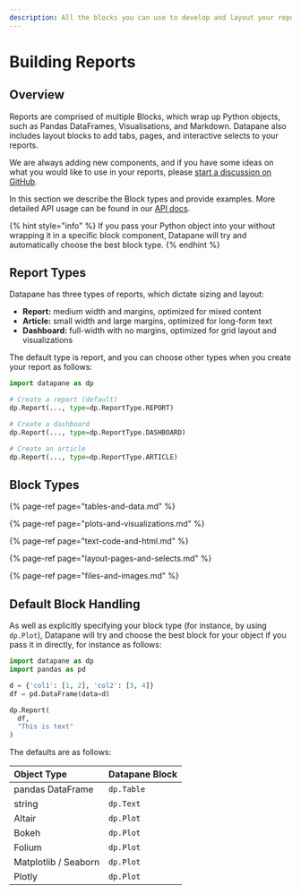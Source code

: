 ```yaml
---
description: All the blocks you can use to develop and layout your reports
---
```


# Building Reports

## Overview

Reports are comprised of multiple Blocks, which wrap up Python objects, such as Pandas DataFrames, Visualisations, and Markdown. Datapane also includes layout blocks to add tabs, pages, and interactive selects to your reports. 

We are always adding new components, and if you have some ideas on what you would like to use in your reports, please [start a discussion on GitHub](https://github.com/datapane/datapane/discussions).

In this section we describe the Block types and provide examples. More detailed API usage can be found in our [API docs](https://datapane.github.io/datapane/report.html). 

{% hint style="info" %}
If you pass your Python object into your without wrapping it in a specific block component, Datapane will try and automatically choose the best block type. 
{% endhint %}

## Report Types

Datapane has three types of reports, which dictate sizing and layout:

* **Report:** medium width and margins, optimized for mixed content
* **Article:** small width and large margins, optimized for long-form text
* **Dashboard:** full-width with no margins, optimized for grid layout and visualizations

The default type is report, and you can choose other types when you create your report as follows:

```python
import datapane as dp

# Create a report (default)
dp.Report(..., type=dp.ReportType.REPORT)

# Create a dashboard
dp.Report(..., type=dp.ReportType.DASHBOARD)

# Create an article
dp.Report(..., type=dp.ReportType.ARTICLE)
```

## Block Types

{% page-ref page="tables-and-data.md" %}

{% page-ref page="plots-and-visualizations.md" %}

{% page-ref page="text-code-and-html.md" %}

{% page-ref page="layout-pages-and-selects.md" %}

{% page-ref page="files-and-images.md" %}

## Default Block Handling

As well as explicitly specifying your block type \(for instance, by using `dp.Plot`\), Datapane will try and choose the best block for your object if you pass it in directly, for instance as follows:

```python
import datapane as dp
import pandas as pd

d = {'col1': [1, 2], 'col2': [3, 4]}
df = pd.DataFrame(data=d)

dp.Report(
  df,
  "This is text"
)
```

 The defaults are as follows:

| Object Type | Datapane Block |
| :--- | :--- |
| pandas DataFrame | `dp.Table` |
| string | `dp.Text` |
| Altair  | `dp.Plot` |
| Bokeh  | `dp.Plot` |
| Folium  | `dp.Plot` |
| Matplotlib / Seaborn  | `dp.Plot` |
| Plotly | `dp.Plot` |

